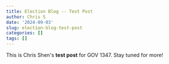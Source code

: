 ```yaml
---
title: Election Blog -- Test Post
author: Chris S
date: '2024-09-03'
slug: election-blog-test-post
categories: []
tags: []
---
```


This is Chris Shen's **test post** for GOV 1347. Stay tuned for more!
